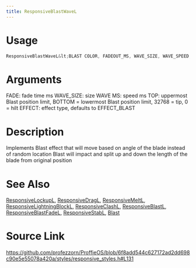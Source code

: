 ```yaml
---
title: ResponsiveBlastWaveL
---
```


# Usage
```cpp
ResponsiveBlastWaveL&lt;BLAST COLOR, FADEOUT_MS, WAVE_SIZE, WAVE_SPEED, TOP, BOTTOM, EFFECT&gt;
```

# Arguments
FADE: fade time ms
WAVE_SIZE: size
WAVE MS: speed ms
TOP: uppermost Blast position limit, BOTTOM = lowermost Blast position limit, 32768 = tip, 0 = hilt
EFFECT: effect type, defaults to EFFECT_BLAST

# Description
Implements Blast effect that will move based on angle of the blade instead of random location Blast will impact and split up and down the length of the blade from original position

# See Also
[ResponsiveLockupL](/config/styles/ResponsiveLockupL.html), [ResponsiveDragL](/config/styles/ResponsiveDragL.html), [ResponsiveMeltL](/config/styles/ResponsiveMeltL.html), [ResponsiveLightningBlockL](/config/styles/ResponsiveLightningBlockL.html), [ResponsiveClashL](/config/styles/ResponsiveClashL.html), [ResponsiveBlastL](/config/styles/ResponsiveBlastL.html), [ResponsiveBlastFadeL](/config/styles/ResponsiveBlastFadeL.html), [ResponsiveStabL](/config/styles/ResponsiveStabL.html), [Blast](/config/styles/Blast.html)

# Source Link
https://github.com/profezzorn/ProffieOS/blob/6f8add544c627172ad2dd698c90e5e55078a420a/styles/responsive_styles.h#L131
